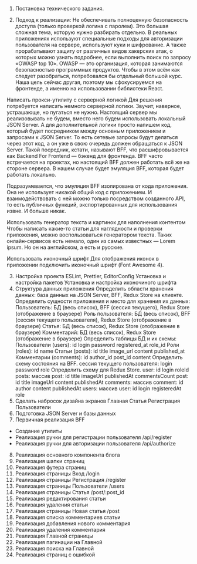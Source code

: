 1. Постановка технического задания.

2. Подход к реализации:
Не обеспечивать полноценную безопасность доступа (только проверкой логина с паролем).
Это большая сложная тема, которую нужно разбирать отдельно. В реальных приложениях используют специальные подходы для авторизации пользователя на сервере, используют куки и шифрование. А также прорабатывают защиту от различных видов хакерских атак, о которых можно узнать подробнее, если выполнить поиск по запросу «OWASP top 10». OWASP — это организация, которая занимаются безопасностью программных продуктов. Чтобы в этом всём как следует разобраться, потребовался бы отдельный большой курс. Наша цель сейчас другая, поэтому мы сфокусируемся на фронтенде, а именно на использовании библиотеки React.

Написать прокси-утилиту с серверной логикой
Для решения потребуется написать немного серверной логики. Звучит, наверное, устрашающе, но пугаться не нужно. Настоящий сервер мы реализовывать не будем, вместо него будем использовать локальный JSON Server. А для дополнительной логики просто напишем код, который будет посредником между основным приложением и запросами к JSON Server. То есть сетевые запросы будут делаться через этот код, а он уже в свою очередь должен обращаться к JSON Server. Такой посредник, кстати, называют BFF, что расшифровывается как Backend For Frontend — бэкенд для фронтенда. BFF часто встречается на проектах, но настоящий BFF должен работать всё же на стороне сервера. В нашем случае будет эмуляция BFF, которая будет работать локально.

Подразумевается, что эмуляция BFF изолирована от кода приложения. Она не использует никакой общий код с приложением. И взаимодействовать с ней можно только посредством созданного API, то есть публичных функций, экспортированных для использования извне. И больше никак.

Использовать генератор текста и картинок для наполнения контентом
Чтобы написать какие-то статьи для наглядности и проверки приложения, можно воспользоваться генератором текста. Таких онлайн-сервисов есть немало, один из самых известных — Lorem ipsum. Но он на английском, а есть и русские.

Использовать иконочный шрифт
Для отображения иконок в приложении подключить иконочный шрифт (Font Awesome 4).

3. Настройка проекта
ESLint, Prettier, EditorConfig
Установка и настройка пакетов
Установка и настройка иконочиного шрифта
4. Структура данных приложения
Определить области хранения данных: база данных на JSON Server, BFF, Redux Store на клиенте.
Определить сущности приложения и место для хранения их данных:
Пользователь: БД (весь список), BFF (сессия текущего), Redux Store (отображение в браузере)
Роль пользователя: БД (весь список), BFF (сессия текущего пользователя), Redux Store (отображение в браузере)
Статья: БД (весь список), Redux Store (отображение в браузере)
Комментарий: БД (весь список), Redux Store (отображение в браузере)
Определить таблицы БД и их схемы:
Пользователи (users):
id
login
password
registered_at
role_id
Роли (roles):
id
name
Статьи (posts):
id
title
image_url
content
published_at
Комментарии (comments):
id
author_id
post_id
content
Определить схему состояния на BFF.
сессия текущего пользователя:
login
password
role
Определить схему для Redux Store.
user:
id
login
roleId
posts: массив post:
id
title
imageUrl
publishedAt
commentsCount
post:
id
title
imageUrl
content
publishedAt
comments: массив comment:
id
author
content
publishedAt
users: массив user:
id
login
registeredAt
role
5. Сделать набросок дизайна экранов
Главная
Статья
Регистрация
Пользователи
6. Подготовка JSON Server и базы данных
7. Первичная реализация BFF
- Cоздание утилиты
- Реализация ручки для регистрации пользователя /api/register
- Реализация ручки для авторизации пользователя /api/authorize
8. Реализация основного компонента блога
9. Реализация шапки страниц
10. Реализация футера страниц
11. Реализация страницы Вход /login
12. Реализация страницы Регистрация /register
13. Реализация страницы Пользователи /users
14. Реализация страницы Статья /post/:post_id
15. Реализация редактирования статьи
16. Реализация удаления статьи
17. Реализация страницы Новая статья /post
18. Реализация списка комментариев статьи
19. Реализация добавления нового комментария
20. Реализация удаления комментария
21. Реализация Главной страницы
22. Реализация пагинации на Главной
23. Реализация поиска на Главной
24. Реализация страниц с ошибкой
